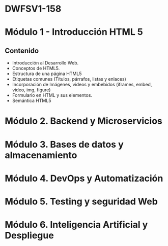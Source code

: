 # DWFSV1-158
# Módulo 1 - Introducción HTML 5

## Contenido
- Introducción al Desarrollo Web.
- Conceptos de HTML5.
- Estructura de una página HTML5
- Etiquetas comunes (Títulos, párrafos, listas y enlaces)
- Incorporación de Imágenes, videos y embebidos (iframes, embed, video, img, figure)
- Formulario en HTML y sus elementos.
- Semántica HTML5

# Módulo 2. Backend y Microservicios
# Módulo 3. Bases de datos y almacenamiento
# Módulo 4. DevOps y Automatización
# Módulo 5. Testing y seguridad Web
# Módulo 6. Inteligencia Artificial y Despliegue
